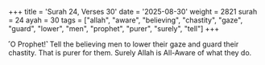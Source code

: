 +++
title = 'Surah 24, Verses 30'
date = '2025-08-30'
weight = 2821
surah = 24
ayah = 30
tags = ["allah", "aware", "believing", "chastity", "gaze", "guard", "lower", "men", "prophet", "purer", "surely", "tell"]
+++

˹O Prophet!˺ Tell the believing men to lower their gaze and guard their chastity. That is purer for them. Surely Allah is All-Aware of what they do.